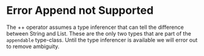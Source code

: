 # Error Append not Supported
The ++ operator assumes a type inferencer that can tell the difference between String and List. These are the only
two types that are part of the `appendable` type-class. Until the type inferencer is available we will error out to 
remove ambiguity.
